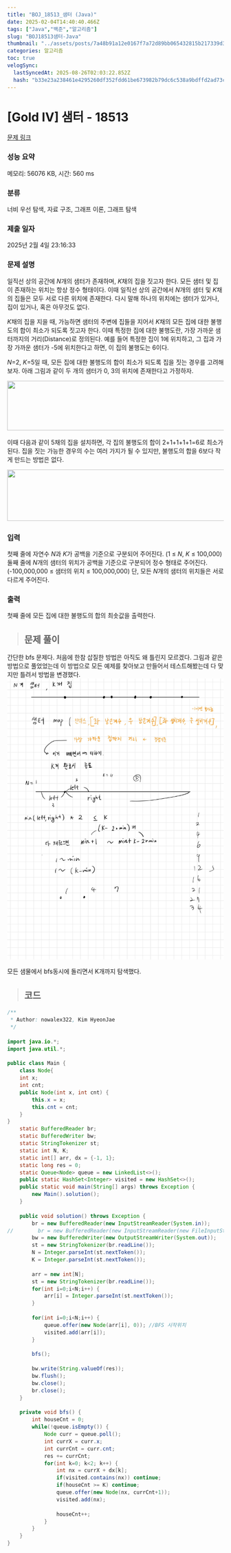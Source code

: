 ```yaml
---
title: "BOJ_18513_샘터 (Java)"
date: 2025-02-04T14:40:40.466Z
tags: ["Java","백준","알고리즘"]
slug: "BOJ18513샘터-Java"
thumbnail: "../assets/posts/7a48b91a12e0167f7a72d89bb065432815b217339d371c5935497b4698c66e20.png"
categories: 알고리즘
toc: true
velogSync:
  lastSyncedAt: 2025-08-26T02:03:22.852Z
  hash: "b33e23a238461e4295260df352fdd61be673982b79dc6c538a9bdffd2ad73c4e"
---
```


# [Gold IV] 샘터 - 18513 

[문제 링크](https://www.acmicpc.net/problem/18513) 

### 성능 요약

메모리: 56076 KB, 시간: 560 ms

### 분류

너비 우선 탐색, 자료 구조, 그래프 이론, 그래프 탐색

### 제출 일자

2025년 2월 4일 23:16:33

### 문제 설명

<p>일직선 상의 공간에 <em>N</em>개의 샘터가 존재하며, <em>K</em>채의 집을 짓고자 한다. 모든 샘터 및 집이 존재하는 위치는 항상 정수 형태이다. 이때 일직선 상의 공간에서 <em>N</em>개의 샘터 및 <em>K</em>채의 집들은 모두 서로 다른 위치에 존재한다. 다시 말해 하나의 위치에는 샘터가 있거나, 집이 있거나, 혹은 아무것도 없다.</p>

<p><em>K</em>채의 집을 지을 때, 가능하면 샘터의 주변에 집들을 지어서 <em>K</em>채의 모든 집에 대한 불행도의 합이 최소가 되도록 짓고자 한다. 이때 특정한 집에 대한 불행도란, 가장 가까운 샘터까지의 거리(Distance)로 정의된다. 예를 들어 특정한 집이 1에 위치하고, 그 집과 가장 가까운 샘터가 -5에 위치한다고 하면, 이 집의 불행도는 6이다.</p>

<p style="text-align: justify;"><em>N</em>=2, <em>K</em>=5일 때, 모든 집에 대한 불행도의 합이 최소가 되도록 집을 짓는 경우를 고려해보자. 아래 그림과 같이 두 개의 샘터가 0, 3의 위치에 존재한다고 가정하자.</p>

<p style="text-align: center;"><img alt="" src="https://upload.acmicpc.net/65af4223-08c8-41bc-b782-ef325eb38ca3/-/preview/" style="height: 115px; width: 840px;"></p>

<p>이때 다음과 같이 5채의 집을 설치하면, 각 집의 불행도의 합이 2+1+1+1+1=6로 최소가 된다. 집을 짓는 가능한 경우의 수는 여러 가지가 될 수 있지만, 불행도의 합을 6보다 작게 만드는 방법은 없다.</p>

<p style="text-align: center;"><img alt="" src="https://upload.acmicpc.net/d56cc328-27f3-4d36-a8a7-8e892bdfbb42/-/preview/" style="height: 119px; width: 840px;"></p>

### 입력 

 <p>첫째 줄에 자연수 <em>N</em>과 <em>K</em>가 공백을 기준으로 구분되어 주어진다. (1 ≤ <em>N</em>, <em>K</em> ≤ 100,000) 둘째 줄에 <em>N</em>개의 샘터의 위치가 공백을 기준으로 구분되어 정수 형태로 주어진다. (-100,000,000 ≤ 샘터의 위치 ≤ 100,000,000) 단, 모든 <em>N</em>개의 샘터의 위치들은 서로 다르게 주어진다.</p>

### 출력 

 <p>첫째 줄에 모든 집에 대한 불행도의 합의 최솟값을 출력한다.</p>

> ## 문제 풀이

간단한 bfs 문제다. 처음에 한참 삽질한 방법은 아직도 왜 틀린지 모르겠다. 그림과 같은 방법으로 풀었었는데 이 방법으로 모든 예제를 찾아보고 만들어서 테스트해봤는데 다 맞지만 틀려서 방법을 변경했다.
![](/assets/posts/7a48b91a12e0167f7a72d89bb065432815b217339d371c5935497b4698c66e20.png)

모든 샘물에서 bfs동시에 돌리면서 K개까지 탐색했다.

> ## 코드

```java
/**
 * Author: nowalex322, Kim HyeonJae
 */

import java.io.*;
import java.util.*;

public class Main {
    class Node{
	int x;
	int cnt;
	public Node(int x, int cnt) {
		this.x = x;
		this.cnt = cnt;
	}
}
    static BufferedReader br;
    static BufferedWriter bw;
    static StringTokenizer st;
    static int N, K;
    static int[] arr, dx = {-1, 1};
	static long res = 0;
    static Queue<Node> queue = new LinkedList<>();
	public static HashSet<Integer> visited = new HashSet<>();
    public static void main(String[] args) throws Exception {
        new Main().solution();
    }

    public void solution() throws Exception {
        br = new BufferedReader(new InputStreamReader(System.in));
//        br = new BufferedReader(new InputStreamReader(new FileInputStream("src/main/java/BOJ_18513_샘터/input.txt")));
        bw = new BufferedWriter(new OutputStreamWriter(System.out));
        st = new StringTokenizer(br.readLine());
        N = Integer.parseInt(st.nextToken());
    	K = Integer.parseInt(st.nextToken());

    	arr = new int[N];
    	st = new StringTokenizer(br.readLine());
    	for(int i=0;i<N;i++) {
    		arr[i] = Integer.parseInt(st.nextToken());
    	}

        for(int i=0;i<N;i++) {
    		queue.offer(new Node(arr[i], 0)); //BFS 시작위치
    		visited.add(arr[i]);
    	}

        bfs();

        bw.write(String.valueOf(res));
        bw.flush();
        bw.close();
        br.close();
    }

    private void bfs() {
        int houseCnt = 0;
        while(!queue.isEmpty()) {
            Node curr = queue.poll();
            int currX = curr.x;
            int currCnt = curr.cnt;
            res += currCnt;
            for(int k=0; k<2; k++) {
                int nx = currX + dx[k];
                if(visited.contains(nx)) continue;
                if(houseCnt >= K) continue;
                queue.offer(new Node(nx, currCnt+1));
                visited.add(nx);

                houseCnt++;
            }
        }
    }
}
```